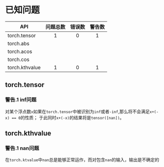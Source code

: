 # 已知问题

|API|问题总数|错误数|警告数|
|----|:----:|:----:|:----:|
|torch.tensor| 1 | 0 | 1 |
|torch.abs| | | |
|torch.acos| | | |
|torch.cos| | | |
|torch.kthvalue| 1 | 0 | 1 |
## torch.tensor

### 警告.1 inf问题

对某个浮点数`x`如果在`torch.tensor`中被识别为`inf`或者`-inf`,那么将不会满足`x+(-x) == 0`的性质；
于此同时`x+(-x)`的结果将是`tensor([nan])`。

## torch.kthvalue

### 警告.1 nan问题
在`torch.ktvalue`中`nan`总是能够正常运作，而对包含`nan`的输入，输出是不确定的
